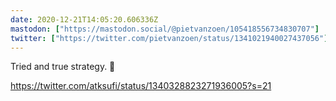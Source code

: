 ```yaml
---
date: 2020-12-21T14:05:20.606336Z
mastodon: ["https://mastodon.social/@pietvanzoen/105418556734830707"]
twitter: ["https://twitter.com/pietvanzoen/status/1341021940027437056"]
---
```

Tried and true strategy. 💯 

https://twitter.com/atksufi/status/1340328823271936005?s=21
